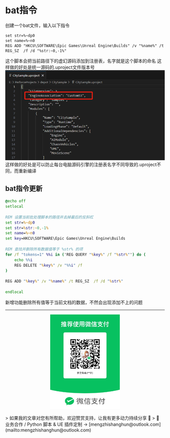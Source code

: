 # bat指令
创建一个bat文件，输入以下指令
```
set str=%~dp0
set name=%~n0
REG ADD "HKCU\SOFTWARE\Epic Games\Unreal Engine\Builds" /v "%name%" /t REG_SZ  /f /d "%str:~0,-1%"
```
这个脚本会把当前路径下的虚幻源码添加到注册表，名字就是这个脚本的命名
这样做的好处是统一源码的.uproject文件版本号
![](https://raw.githubusercontent.com/mengzhishanghun/mengzhishanghun/main/Blog/Assets/%E5%9B%BE%E7%89%87/Pasted%20image%2020240710163255.png)
这样做的好处是可以防止每台电脑源码引擎的注册表名字不同导致的.uproject不同，而重新编译

## bat指令更新
```bat
@echo off
setlocal

REM 设置当前批处理脚本的路径并去掉最后的反斜杠
set str=%~dp0
set str=%str:~0,-1%
set name=%~n0
set key=HKCU\SOFTWARE\Epic Games\Unreal Engine\Builds

REM 查找并删除所有数据值等于 %str% 的项
for /f "tokens=1" %%i in ('REG QUERY "%key%" /f "%str%"') do (
    echo %%i
    REG DELETE "%key%" /v "%%i" /f
)

REG ADD "%key%" /v "%name%" /t REG_SZ  /f /d "%str%"

endlocal
```
新增功能删除所有值等于当前文档的数据，不然会出现添加不上的问题

---

<p align="center">
  <img src="https://raw.githubusercontent.com/mengzhishanghun/mengzhishanghun/main/PayCodes/WeChatPay.jpg" width="220"/>
</p>
> 如果我的文章对您有所帮助，欢迎赞赏支持，让我有更多动力持续分享 🙏   
> 💼 业务合作 / Python 脚本 & UE 插件定制 → [mengzhishanghun@outlook.com](mailto:mengzhishanghun@outlook.com)